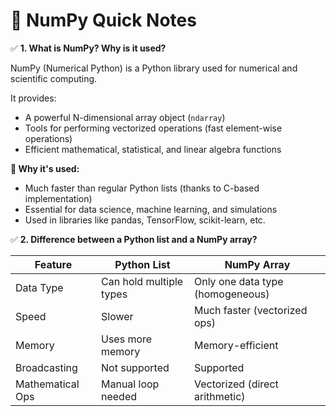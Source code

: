 
  <h1>📘 NumPy Quick Notes</h1>

  <div class="note">
    <p class="check">✅ <strong>1. What is NumPy? Why is it used?</strong></p>
    <p><span class="highlight">NumPy</span> (Numerical Python) is a Python library used for numerical and scientific computing.</p>
    <p>It provides:</p>
    <ul>
      <li>A powerful N-dimensional array object (<code>ndarray</code>)</li>
      <li>Tools for performing vectorized operations (fast element-wise operations)</li>
      <li>Efficient mathematical, statistical, and linear algebra functions</li>
    </ul>
    <p><strong>🔹 Why it's used:</strong></p>
    <ul>
      <li>Much faster than regular Python lists (thanks to C-based implementation)</li>
      <li>Essential for data science, machine learning, and simulations</li>
      <li>Used in libraries like pandas, TensorFlow, scikit-learn, etc.</li>
    </ul>
  </div>

  <div class="note">
    <p class="check">✅ <strong>2. Difference between a Python list and a NumPy array?</strong></p>
    <table>
      <thead>
        <tr>
          <th>Feature</th>
          <th>Python List</th>
          <th>NumPy Array</th>
        </tr>
      </thead>
      <tbody>
        <tr>
          <td>Data Type</td>
          <td>Can hold multiple types</td>
          <td>Only one data type (homogeneous)</td>
        </tr>
        <tr>
          <td>Speed</td>
          <td>Slower</td>
          <td>Much faster (vectorized ops)</td>
        </tr>
        <tr>
          <td>Memory</td>
          <td>Uses more memory</td>
          <td>Memory-efficient</td>
        </tr>
        <tr>
          <td>Broadcasting</td>
          <td>Not supported</td>
          <td>Supported</td>
        </tr>
        <tr>
          <td>Mathematical Ops</td>
          <td>Manual loop needed</td>
          <td>Vectorized (direct arithmetic)</td>
        </tr>
      </tbody>
    </table>
  </div>


